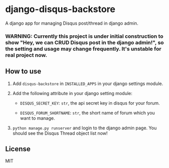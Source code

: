 # django-disqus-backstore

A django app for managing Disqus post/thread in django admin.

### WARNING: Currently this project is under initial construction to show "Hey, we can CRUD Disqus post in the django admin!", so the setting and usage may change frequently. It's unstable for real project now.

## How to use

1. Add `disqus-backstore` in `INSTALLED_APPS` in your django settings module.

2. Add the following attribute in your django setting module:

   * `DISQUS_SECRET_KEY`: `str`, the api secret key in disqus for your forum.
   
   * `DISQUS_FORUM_SHORTNAME`: `str`, the short name of forum which you want to manage.

3. `python manage.py runserver` and login to the django admin page. You should see the Disqus Thread object list now!

## License

MIT
